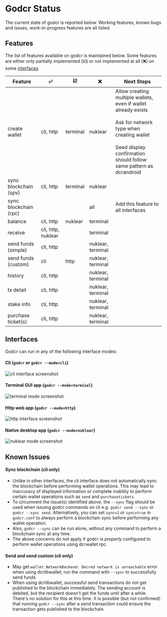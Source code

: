 # Godcr Status
The current state of godcr is reported below.
Working features, known bugs and issues, work-in-progress features are all listed.

## Features
The list of features available on godcr is maintained below.
Some features are either only partially implemented (:ballot_box_with_check:) or not implemented at all (:x:) on some [interfaces](#interfaces)

| Feature | :white_check_mark: | :ballot_box_with_check: | :x: | Next Steps |
|---|---|---|---|---|
| create wallet | cli, http | terminal | nuklear | Allow creating multiple wallets, even if wallet already exists<br><br>Ask for network type when creating wallet<br><br>Seed display confirmation should follow same pattern as dcrandroid |
| sync blockchain (spv) | cli, http | terminal | nuklear |
| sync blockchain (rpc) | | | all | Add this feature to all interfaces |
| balance | cli, http | nuklear | terminal |
| receive | cli, http, nuklear | | terminal |
| send funds (simple) | cli, http | | nuklear, terminal |
| send funds (custom) | cli | http | nuklear, terminal |
| history | cli, http | | nuklear, terminal |
| tx detail | cli, http | | nuklear, terminal |
| stake info | cli, http | | nuklear, terminal |
| purchase ticket(s) | cli, http | | nuklear, terminal |

## Interfaces
Godcr can run in any of the following interface modes:

#### Cli (`godcr` or `godcr --mode=cli`)
![cli interface screenshot](https://user-images.githubusercontent.com/18400051/52159978-5e4f5a80-26ac-11e9-9f1a-cd02c76272cb.png)

#### Terminal GUI app (`godcr --mode=terminal`)
![terminal mode screenshot](https://user-images.githubusercontent.com/18400051/52159638-5fca5400-26a7-11e9-877b-54c5f092fbe1.png)

#### Http web app (`godcr --mode=http`)
![http interface screenshot](https://user-images.githubusercontent.com/18400051/52159613-019d7100-26a7-11e9-9cfc-8d044d3468f7.png)

#### Native desktop app (`godcr --mode=nuklear`)
![nuklear mode screenshot](https://user-images.githubusercontent.com/18400051/52159667-d49d8e00-26a7-11e9-9f5f-ba99cb33b4db.png)

## Known Issues
#### Sync blockchain (cli only)
- Unlike in other interfaces, the cli interface does not automatically sync the blockchain before performing wallet operations.
This may lead to inaccuracy of displayed information or complete inability to perform certain wallet operations such as `send` and `purchasetickets`
- To circumvent the issue(s) identified above, the `--sync` flag should be used when issuing godcr commands on cli e.g. `godcr send --sync` or `godcr --sync send`. Alternatively, you can set `sync=1` or `sync=true` in `godcr.conf` to always perform a blockchain sync before performing any wallet operation.
- Also, `godcr --sync` can be run alone, without any command to perform a blockchain sync at any time.
- The above concerns do not apply if godcr is _properly_ configured to perform wallet operations using dcrwallet rpc.

#### Send and send custom (cli only)
- May get `wallet.NetworkBackend: Decred network is unreachable` error when using dcrlibwallet; run the command with `--sync` to successfully send funds
- When using dcrlibwallet, successful send transactions do not get published to the blockchain immediately.
The sending account is debited, but the recipient doesn't get the funds until after a while.
There's no solution for this at this time.
It is possible (but not confirmed) that running `godcr --sync` after a send transaction could ensure the transaction gets published to the blockchain.
